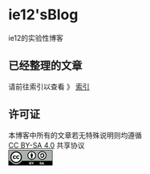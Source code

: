 # ie12'sBlog
ie12的实验性博客

## 已经整理的文章

请前往索引以查看 》 [索引](/索引.md)

## 许可证

本博客中所有的文章若无特殊说明则均遵循  
[CC BY-SA 4.0](https://creativecommons.org/licenses/by-sa/4.0/deed.zh-hans) 共享协议  
![](/图片/CC-ico/CC_BY-SA_icon.png)
